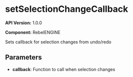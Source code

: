 # setSelectionChangeCallback

**API Version:** 1.0.0

**Component:** RebelENGINE

Sets callback for selection changes from undo/redo

## Parameters

- **callback**: Function to call when selection changes

